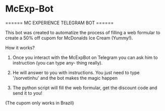 # McExp-Bot

====== MC EXPERIENCE TELEGRAM BOT ======

This bot was created to automatize the process of 
filling a web formular to create a 50% off cupom
for McDonalds Ice Cream (Yummy!).

How it works?

1. Once you interact with the McExpBot on Telegram
you can ask him to instruction (you can type any-
thing really). 

2. He will answer to you with instructions. You just
need to type '/sorvetinhu' and the bot makes the magic
happen

3. The python script will fill the web formular, get
the discount code and send it to you! 

(The cupom only works in Brazil)
